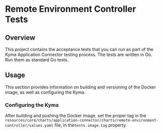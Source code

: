 # Remote Environment Controller Tests

## Overview

This project contains the acceptance tests that you can run as part of the Kyma Application Connector testing process.
The tests are written in Go. Run them as standard Go tests.

## Usage

This section provides information on building and versioning of the Docker image, as well as configuring the Kyma.

### Configuring the Kyma

After building and pushing the Docker image, set the proper tag in the `resources/core/charts/application-connector/charts/remote-environment-controller/values.yaml` file, in the`tests.image.tag` property.

